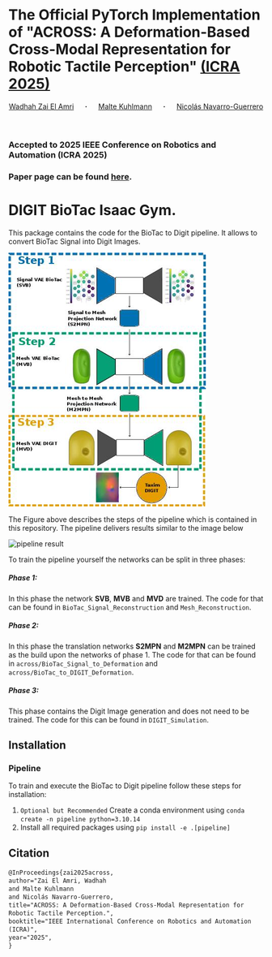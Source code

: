 # The Official PyTorch Implementation of "ACROSS: A Deformation-Based Cross-Modal Representation for Robotic Tactile Perception" [(ICRA 2025)](https://arxiv.org/abs/2411.08533)

<div align="center">
  <a href="https://wzaielamri.github.io" target="_blank">Wadhah&nbsp;Zai&nbsp;El&nbsp;Amri</a> &emsp; <b>&middot;</b> &emsp;
  <a href="https://www.linkedin.com/in/malte-kuhlmann/" target="_blank">Malte&nbsp;Kuhlmann</a> &emsp; <b>&middot;</b> &emsp;
  <a href="https://nicolas-navarro-guerrero.github.io" target="_blank">Nicolás&nbsp;Navarro-Guerrero
</a> 
</div>
<br>
<br>



### Accepted to 2025 IEEE Conference on Robotics and Automation (ICRA 2025)
### Paper page can be found [here](https://wzaielamri.github.io/publication/across).


# DIGIT BioTac Isaac Gym.

This package contains the code for the BioTac to Digit pipeline. It allows to convert BioTac Signal into Digit Images.


![the pipeline](./figures/paper_figures/Pipeline.jpeg)

The Figure above describes the steps of the pipeline which is contained in this repository. 
The pipeline delivers results similar to the image below

![pipeline result](./figures/videos/full.gif)

To train the pipeline yourself the networks can be split in three phases:

##### Phase 1:

In this phase the network **SVB**, **MVB** and **MVD** are trained. The code for that can be found 
in `BioTac_Signal_Reconstruction` and `Mesh_Reconstruction`.

##### Phase 2:
In this phase the translation networks **S2MPN** and **M2MPN** can be trained as the build upon the networks of phase 1.
The code for that can be found in `across/BioTac_Signal_to_Deformation` and `across/BioTac_to_DIGIT_Deformation`.

##### Phase 3:

This phase contains the Digit Image generation and does not need to be trained. The code for this can be found 
in `DIGIT_Simulation`.

## Installation

### Pipeline

To train and execute the BioTac to Digit pipeline follow these steps for installation:
1. `Optional but Recommended` Create a conda environment using `conda create -n pipeline python=3.10.14` 
2. Install all required packages using `pip install -e .[pipeline]`


## Citation

```
@InProceedings{zai2025across,
author="Zai El Amri, Wadhah
and Malte Kuhlmann
and Nicolás Navarro-Guerrero,
title="ACROSS: A Deformation-Based Cross-Modal Representation for Robotic Tactile Perception.",
booktitle="IEEE International Conference on Robotics and Automation (ICRA)",
year="2025",
}
```
